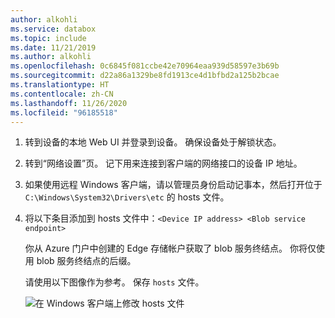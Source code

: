 ```yaml
---
author: alkohli
ms.service: databox
ms.topic: include
ms.date: 11/21/2019
ms.author: alkohli
ms.openlocfilehash: 0c6845f081ccbe42e70964eaa939d58597e3b69b
ms.sourcegitcommit: d22a86a1329be8fd1913ce4d1bfbd2a125b2bcae
ms.translationtype: HT
ms.contentlocale: zh-CN
ms.lasthandoff: 11/26/2020
ms.locfileid: "96185518"
---
```

1. 转到设备的本地 Web UI 并登录到设备。 确保设备处于解锁状态。

2. 转到“网络设置”页。 记下用来连接到客户端的网络接口的设备 IP 地址。

3. 如果使用远程 Windows 客户端，请以管理员身份启动记事本，然后打开位于 `C:\Windows\System32\Drivers\etc` 的 hosts 文件。

4. 将以下条目添加到 hosts 文件中：`<Device IP address> <Blob service endpoint>`

    你从 Azure 门户中创建的 Edge 存储帐户获取了 blob 服务终结点。 你将仅使用 blob 服务终结点的后缀。

    请使用以下图像作为参考。 保存 `hosts` 文件。

    ![在 Windows 客户端上修改 hosts 文件](media/azure-stack-edge-gateway-add-device-ip-address-blob-service-endpoint/hosts-file-1.png)